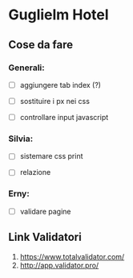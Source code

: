 # Guglielm Hotel


## Cose da fare
### Generali:
- [ ] aggiungere tab index (?)
- [ ] sostituire i px nei css
- [ ] controllare input javascript


### Silvia:
- [ ] sistemare css print
- [ ] relazione


### Erny:
- [ ] validare pagine


## Link Validatori
1. https://www.totalvalidator.com/
2. http://app.validator.pro/


